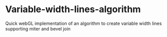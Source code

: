 # Variable-width-lines-algorithm
Quick webGL implementation of an algorithm to create variable width lines supporting miter and bevel join
